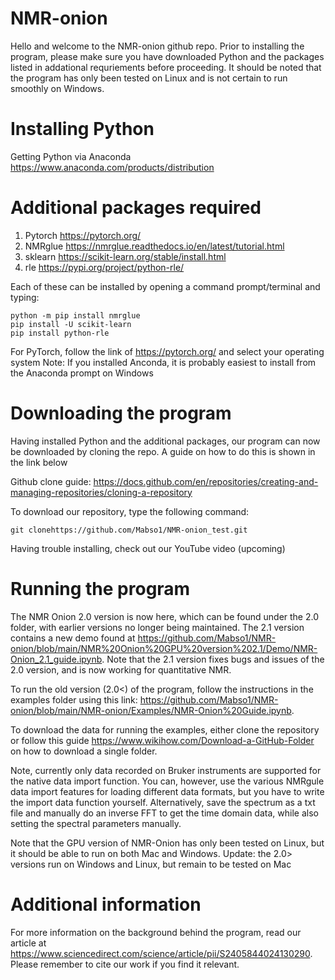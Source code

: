 # NMR-onion
Hello and welcome to the NMR-onion github repo. Prior to installing the program, please make sure you have downloaded Python and the packages listed in addational requriements before proceeding. It should be noted that the program has only been tested on Linux and is not certain to run smoothly on Windows.

# Installing Python
Getting Python via Anaconda <https://www.anaconda.com/products/distribution>

# Additional packages required
1) Pytorch <https://pytorch.org/>
2) NMRglue <https://nmrglue.readthedocs.io/en/latest/tutorial.html>
3) sklearn <https://scikit-learn.org/stable/install.html>
4) rle <https://pypi.org/project/python-rle/>

Each of these can be installed by opening a command prompt/terminal and typing:
```
python -m pip install nmrglue
pip install -U scikit-learn
pip install python-rle
```

For PyTorch, follow the link of <https://pytorch.org/> and select your operating system
Note: If you installed Anconda, it is probably easiest to install from the Anaconda prompt on Windows

# Downloading the program
Having installed Python and the additional packages, our program can now be downloaded by cloning the repo. A guide on how to do this is shown in the link below

Github clone guide: <https://docs.github.com/en/repositories/creating-and-managing-repositories/cloning-a-repository>

To download our repository, type the following command:

```
git clonehttps://github.com/Mabso1/NMR-onion_test.git
```

Having trouble installing, check out our YouTube video (upcoming)

# Running the program
The NMR Onion 2.0 version is now here, which can be found under the 2.0 folder, with earlier versions no longer being maintained. The 2.1 version contains a new demo found at  <https://github.com/Mabso1/NMR-onion/blob/main/NMR%20Onion%20GPU%20version%202.1/Demo/NMR-Onion_2.1_guide.ipynb>. Note that the 2.1 version fixes bugs and issues of the 2.0 version, and is now working for quantitative NMR.

To run the old version (2.0<) of the program, follow the instructions in the examples folder using this link: <https://github.com/Mabso1/NMR-onion/blob/main/NMR-onion/Examples/NMR-Onion%20Guide.ipynb>. 

To download the data for running the examples, either clone the repository or follow this guide <https://www.wikihow.com/Download-a-GitHub-Folder> on how to download a single folder.

Note, currently only data recorded on Bruker instruments are supported for the native data import function. You can, however, use the various NMRgule data import features for loading different data formats, but you have to write the import data function yourself. Alternatively, save the spectrum as a txt file and manually do an inverse FFT to get the time domain data, while also setting the spectral parameters manually. 

Note that the GPU version of NMR-Onion has only been tested on Linux, but it should be able to run on both Mac and Windows. Update: the 2.0> versions run on Windows and Linux, but remain to be tested on Mac



# Additional information
For more information on the background behind the program, read our article at <https://www.sciencedirect.com/science/article/pii/S2405844024130290>. Please remember to cite our work if you find it relevant.




